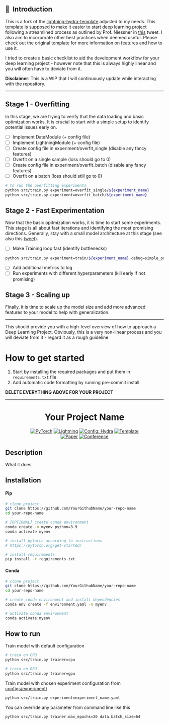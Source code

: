 ## 📌  Introduction

This is a fork of the [lightning-hydra-template](https://github.com/ashleve/lightning-hydra-template) adjusted to my needs. This template is supposed to make it easier to start deep learning project following a streamlined process as outlined by Prof. Niessner in  [this](https://x.com/MattNiessner/status/1441027241870118913) tweet. I also aim to incorporate other best practices when deemed useful. Please check out the original template for more information on features and how to use it.

I tried to create a basic checklist to aid the development workflow for your deep learning project - however note that this is always highly linear and you will often have to deviate from it.

**Disclaimer**: This is a WIP that I will continuously update while interacting with the repository.

______________________________________________________________________

## Stage 1 - Overfitting

In this stage, we are trying to verify that the data loading and basic optimization works. It is crucial to start with a simple setup to identify potential issues early on.

- [ ] Implement DataModule (+ config file)
- [ ] Implement LightningModule (+ config file)
- [ ] Create config file in experiment/overfit_single (disable any fancy features)
- [ ] Overfit on a single sample (loss should go to 0)
- [ ] Create config file in experiment/overfit_batch (disable any fancy features)
- [ ] Overfit on a batch (loss should still go to 0)

```bash
# to run the overfitting experiments
python src/train.py experiment=overfit_single/${experiment_name}
python src/train.py experiment=overfit_batch/${experiment_name}
```

## Stage 2 - Fast Experimentation

Now that the basic opitmization works, it is time to start some experiments. This stage is all about fast iterations and identifying the most promising directions. Generally, stay with a small model architecture at this stage (see also this [tweet](https://x.com/gabriberton/status/1797274445213466786)).

- [ ] Make Training loop fast (identify bottlenecks)

```bash
python src/train.py experiment=train/${experiment_name} debug=simple_profiler
```

- [ ] Add additional metrics to log
- [ ] Run experiments with different hyperparameters (kill early if not promising)

## Stage 3 - Scaling up

Finally, it is time to scale up the model size and add more advanced features to your model to help with generalization.

______________________________________________________________________

This should provide you with a high-level overview of how to approach a Deep Learning Project. Obviously, this is a very non-linear process and you will deviate from it - regard it as a rough guideline.

# How to get started

1. Start by installing the required packages and put them in `requirements.txt` file
2. Add automatic code formatting by running pre-commit install

**DELETE EVERYTHING ABOVE FOR YOUR PROJECT**

______________________________________________________________________

<div align="center">

# Your Project Name

<a href="https://pytorch.org/get-started/locally/"><img alt="PyTorch" src="https://img.shields.io/badge/PyTorch-ee4c2c?logo=pytorch&logoColor=white"></a>
<a href="https://pytorchlightning.ai/"><img alt="Lightning" src="https://img.shields.io/badge/-Lightning-792ee5?logo=pytorchlightning&logoColor=white"></a>
<a href="https://hydra.cc/"><img alt="Config: Hydra" src="https://img.shields.io/badge/Config-Hydra-89b8cd"></a>
<a href="https://github.com/ashleve/lightning-hydra-template"><img alt="Template" src="https://img.shields.io/badge/-Lightning--Hydra--Template-017F2F?style=flat&logo=github&labelColor=gray"></a><br>
[![Paper](http://img.shields.io/badge/paper-arxiv.1001.2234-B31B1B.svg)](https://www.nature.com/articles/nature14539)
[![Conference](http://img.shields.io/badge/AnyConference-year-4b44ce.svg)](https://papers.nips.cc/paper/2020)

</div>

## Description

What it does

## Installation

#### Pip

```bash
# clone project
git clone https://github.com/YourGithubName/your-repo-name
cd your-repo-name

# [OPTIONAL] create conda environment
conda create -n myenv python=3.9
conda activate myenv

# install pytorch according to instructions
# https://pytorch.org/get-started/

# install requirements
pip install -r requirements.txt
```

#### Conda

```bash
# clone project
git clone https://github.com/YourGithubName/your-repo-name
cd your-repo-name

# create conda environment and install dependencies
conda env create -f environment.yaml -n myenv

# activate conda environment
conda activate myenv
```

## How to run

Train model with default configuration

```bash
# train on CPU
python src/train.py trainer=cpu

# train on GPU
python src/train.py trainer=gpu
```

Train model with chosen experiment configuration from [configs/experiment/](configs/experiment/)

```bash
python src/train.py experiment=experiment_name.yaml
```

You can override any parameter from command line like this

```bash
python src/train.py trainer.max_epochs=20 data.batch_size=64
```
